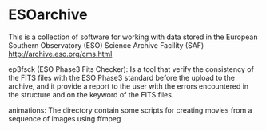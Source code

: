 # ESOarchive

This is a collection of software for working with data stored in the European Southern Observatory (ESO) Science Archive Facility (SAF)
http://archive.eso.org/cms.html

ep3fsck (ESO Phase3 Fits Checker):
Is a tool that verify the consistency of the FITS files with the ESO Phase3 standard before the upload to the archive, and it provide a report to the user with the errors encountered in the structure and on the keyword of the FITS files.

animations:
The directory contain some scripts for creating movies from a sequence of images using ffmpeg
